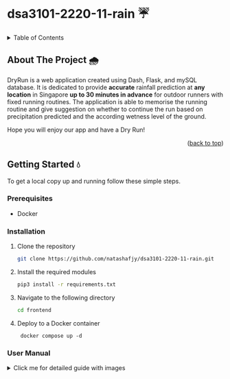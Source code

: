 <a name="readme-top"></a>

# dsa3101-2220-11-rain  :umbrella:



<!-- TABLE OF CONTENTS -->
<details>
  <summary>Table of Contents</summary>
  <ol>
    <li>
      <a href="#about-the-project">About The Project</a>
    </li>
    <li>
      <a href="#getting-started">Getting Started</a>
      <ul>
        <li><a href="#prerequisites">Prerequisites</a></li>
        <li><a href="#installation">Installation</a></li>
      </ul>
    </li>
  </ol>
</details>


<!-- ABOUT THE PROJECT -->
## About The Project :cloud_with_rain:

DryRun is a web application created using Dash, Flask, and mySQL database. 
It is dedicated to provide **accurate** rainfall prediction at **any location** in Singapore **up to 30 minutes in advance** for outdoor runners with fixed running routines. The application is able to memorise the running routine and give suggestion on whether to continue the run based on precipitation predicted and the according wetness level of the ground.


Hope you will enjoy our app and have a Dry Run!

<p align="right">(<a href="#readme-top">back to top</a>)</p>




<!-- GETTING STARTED -->
## Getting Started :droplet:

To get a local copy up and running follow these simple steps.

### Prerequisites

* Docker

### Installation

1. Clone the repository
   ```sh
   git clone https://github.com/natashafjy/dsa3101-2220-11-rain.git
   ```
2. Install the required modules
   ```sh
   pip3 install -r requirements.txt
   ```
3. Navigate to the following directory
   ```sh
   cd frontend
   ```
4. Deploy to a Docker container
   ```
    docker compose up -d
   ```

### User Manual
<details>
<summary>Click me for detailed guide with images</summary>
  
  
1. Sign up

    <img width="1512" alt="Screenshot 2023-04-14 at 10 48 20 PM" src="https://user-images.githubusercontent.com/77218431/232077649-3112d096-07b4-413f-9517-e6b2e7306818.png">

    If you are a new user, click the sign up button and create your username and password.

2. Log in

    <img width="1512" alt="Screenshot 2023-04-14 at 10 53 40 PM" src="https://user-images.githubusercontent.com/77218431/232078929-19865066-8846-472b-a062-cd0cae252a8b.png">
    If log in is successful, you can click the "Click me to go!" button to proceed to the gallery page.
    
3. Gallery

    <img width="1512" alt="Screenshot 2023-04-14 at 10 54 38 PM" src="https://user-images.githubusercontent.com/77218431/232079171-b1844f23-18ae-42dc-a019-7c78559197a8.png">
    When first logged in, the dropdown would have no routines to choose from. You may click `add new routine` button to proceed.

4. Add routine

    <img width="1512" alt="Screenshot 2023-04-14 at 10 56 08 PM" src="https://user-images.githubusercontent.com/77218431/232079565-6ec018cd-5c05-4ec3-964b-041ffa970995.png">
    To add a routine, you need to input the required information as shown above. The location input is linked with Google Maps API so you may search with both postal code and name of address.
  
5. Back to gallery

    <img width="1512" alt="Screenshot 2023-04-14 at 10 58 16 PM" src="https://user-images.githubusercontent.com/77218431/232080078-0e53466a-498b-4e79-ab39-609d18a7f797.png">

    Now, select the routine you wish to predict for and then click the "go to current prediction page" button. 

6. Results
    <img width="1512" alt="Screenshot 2023-04-14 at 10 59 40 PM" src="https://user-images.githubusercontent.com/77218431/232080400-87d1d98b-0f2b-44f0-8cff-195e268a2a47.png">
    * Now comes the most important results page. You may need to wait for up to 20 seconds to fetch the results, and the browser tab would display "Updating.." until the result is retrieved successfully. 
    * As the prediction is accurate to every ooint, you may click select "start point" or "end point" to view the predictions for each point. The plots in the sidebar are showing the precipitation and wetness level across the next 30 minutes window, with weather icons updating accordingly. The overall suggestion for this route is also given. 
    * There are 2 tabs in the map, the first one displaying the route of choice, while the second one is a dynamic rainfall map. You may click the start button at the bottom to view the animation. 
    <img width="1512" alt="Screenshot 2023-04-14 at 11 04 13 PM" src="https://user-images.githubusercontent.com/77218431/232081357-de247f0e-8e0a-404a-80a0-82af7a64fac9.png">

  
  
  With that, we hope thst you will enjoy our application! We are also happy to hear the feedbacks so feel free to reach out to us if you have any!

<p align="right">(<a href="#readme-top">back to top</a>)</p>


Template Credits: https://github.com/othneildrew/Best-README-Template


